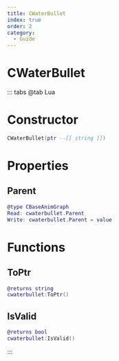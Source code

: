 ```yaml
---
title: CWaterBullet
index: true
order: 2
category:
  - Guide
---
```


# CWaterBullet

::: tabs
@tab Lua
# Constructor
```lua
CWaterBullet(ptr --[[ string ]])
```
# Properties
## Parent 
```lua
@type CBaseAnimGraph
Read: cwaterbullet.Parent
Write: cwaterbullet.Parent = value
```
# Functions
## ToPtr
```lua
@returns string
cwaterbullet:ToPtr()
```
## IsValid
```lua
@returns bool
cwaterbullet:IsValid()
```

:::